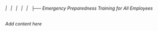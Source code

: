 ###### |   |   |   |   |   ├── Emergency Preparedness Training for All Employees

*Add content here*